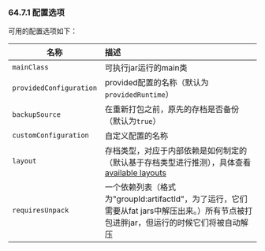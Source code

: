 ### 64.7.1 配置选项

可用的配置选项如下：

|名称|描述|
|-------|:--------|
|`mainClass`|可执行jar运行的main类|
|`providedConfiguration`|provided配置的名称（默认为`providedRuntime`）|
|`backupSource`|在重新打包之前，原先的存档是否备份（默认为`true`）|
|`customConfiguration`|自定义配置的名称|
|`layout`|存档类型，对应于内部依赖是如何制定的（默认基于存档类型进行推测），具体查看[available layouts](http://docs.spring.io/spring-boot/docs/1.4.1.RELEASE/reference/htmlsingle/#build-tool-plugins-gradle-configuration-layouts)|
|`requiresUnpack`|一个依赖列表（格式为"groupId:artifactId"，为了运行，它们需要从fat jars中解压出来。）所有节点被打包进胖jar，但运行的时候它们将被自动解压|
